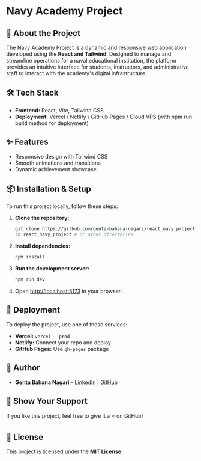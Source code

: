 # Navy Academy Project

<!-- ![Portfolio Preview](./screenshot_1.jpeg) -->

## 🚀 About the Project
The Navy Academy Project is a dynamic and responsive web application developed using the **React and Tailwind**. Designed to manage and streamline operations for a naval educational institution, the platform provides an intuitive interface for students, instructors, and administrative staff to interact with the academy's digital infrastructure.

## 🛠️ Tech Stack
- **Frontend:** React, Vite, Tailwind CSS
- **Deployment:** Vercel / Netlify / GitHub Pages / Cloud VPS (with npm run build method for deployment)
<!-- - **Live Demo:** [My Portfolio](https://gentabahana.me/) -->

## ✨ Features
- Responsive design with Tailwind CSS
- Smooth animations and transitions
- Dynamic achievement showcase

## 📦 Installation & Setup
To run this project locally, follow these steps:

1. **Clone the repository:**
   ```sh
   git clone https://github.com/genta-bahana-nagari/react_navy_project.git
   cd react_navy_project # or other directories
   ```
2. **Install dependencies:**
   ```sh
   npm install
   ```
3. **Run the development server:**
   ```sh
   npm run dev
   ```
4. Open [http://localhost:5173](http://localhost:5173) in your browser.

## 🚀 Deployment
To deploy the project, use one of these services:
- **Vercel:** `vercel --prod`
- **Netlify:** Connect your repo and deploy
- **GitHub Pages:** Use `gh-pages` package

<!-- ## 📷 Screenshots
![Home Page](./screenshot_1.jpeg)
![Projects Section](./screenshot_2.jpeg)
![Contact Section](./screenshot_3.jpeg) -->

## 👤 Author
- **Genta Bahana Nagari** – [LinkedIn](https://www.linkedin.com/in/genta-bahana-nagari/) | [GitHub](https://github.com/genta-bahana-nagari)

## 🌟 Show Your Support
If you like this project, feel free to give it a ⭐ on GitHub!

## 📜 License
This project is licensed under the **MIT License**.